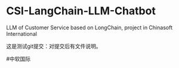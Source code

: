 # CSI-LangChain-LLM-Chatbot
LLM of Customer Service based on LongChain, project in Chinasoft International

这是测试git提交：对提交后有文件说明。

#中软国际
